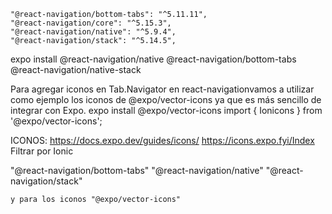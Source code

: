 
    "@react-navigation/bottom-tabs": "^5.11.11",
    "@react-navigation/core": "^5.15.3",
    "@react-navigation/native": "^5.9.4",
    "@react-navigation/stack": "^5.14.5",

expo install @react-navigation/native @react-navigation/bottom-tabs @react-navigation/native-stack    


Para agregar iconos en Tab.Navigator en react-navigationvamos a utilizar como ejemplo los iconos de @expo/vector-icons ya que es más sencillo de integrar con Expo.
expo install @expo/vector-icons
import { Ionicons } from '@expo/vector-icons';


ICONOS:
https://docs.expo.dev/guides/icons/
https://icons.expo.fyi/Index
Filtrar por Ionic


"@react-navigation/bottom-tabs"
"@react-navigation/native"
"@react-navigation/stack"

    y para los iconos "@expo/vector-icons"
